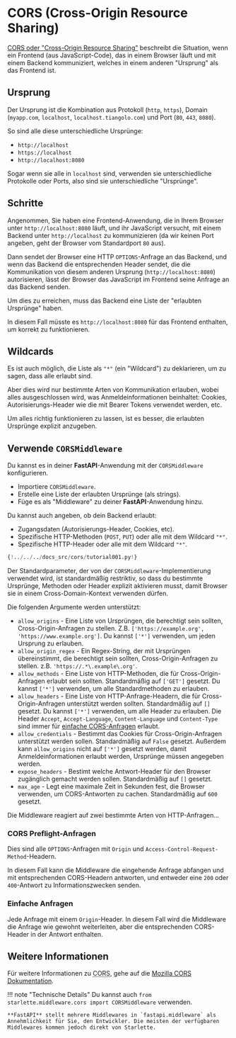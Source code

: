 # CORS (Cross-Origin Resource Sharing)

<a href="https://developer.mozilla.org/en-US/docs/Web/HTTP/CORS" class="external-link" target="_blank">CORS oder "Cross-Origin Resource Sharing"</a> 
beschreibt die Situation, wenn ein Frontend (aus JavaScript-Code), das in einem Browser läuft und mit einem Backend kommuniziert, welches in einem anderen "Ursprung" als das Frontend ist.

## Ursprung

Der Ursprung ist die Kombination aus Protokoll (`http`, `https`), Domain (`myapp.com`, `localhost`, `localhost.tiangolo.com`) und Port (`80`, `443`, `8080`).

So sind alle diese unterschiedliche Ursprünge:

* `http://localhost`
* `https://localhost`
* `http://localhost:8080`

Sogar wenn sie alle in `localhost` sind, verwenden sie unterschiedliche Protokolle oder Ports, also sind sie unterschiedliche "Ursprünge".

## Schritte

Angenommen, Sie haben eine Frontend-Anwendung, die in Ihrem Browser unter `http://localhost:8080` läuft, und ihr JavaScript versucht, mit einem Backend unter `http://localhost` zu kommunizieren (da wir keinen Port angeben, geht der Browser vom Standardport `80` aus).

Dann sendet der Browser eine HTTP `OPTIONS`-Anfrage an das Backend, und wenn das Backend die entsprechenden Header sendet, die die Kommunikation von diesem anderen Ursprung (`http://localhost:8080`) autorisieren, lässt der Browser das JavaScript im Frontend seine Anfrage an das Backend senden.


Um dies zu erreichen, muss das Backend eine Liste der "erlaubten Ursprünge" haben.

In diesem Fall müsste es `http://localhost:8080` für das Frontend enthalten, um korrekt zu funktionieren.

## Wildcards

Es ist auch möglich, die Liste als `"*"` (ein "Wildcard") zu deklarieren, um zu sagen, dass alle erlaubt sind.

Aber dies wird nur bestimmte Arten von Kommunikation erlauben, wobei alles ausgeschlossen wird, was Anmeldeinformationen beinhaltet: Cookies, Autorisierungs-Header wie die mit Bearer Tokens verwendet werden, etc.

Um alles richtig funktionieren zu lassen, ist es besser, die erlaubten Ursprünge explizit anzugeben.

## Verwende `CORSMiddleware`

Du kannst es in deiner **FastAPI**-Anwendung mit der `CORSMiddleware` konfigurieren.

* Importiere `CORSMiddleware`.
* Erstelle eine Liste der erlaubten Ursprünge (als strings).
* Füge es als "Middleware" zu deiner **FastAPI**-Anwendung hinzu.

Du kannst auch angeben, ob dein Backend erlaubt:

* Zugangsdaten (Autorisierungs-Header, Cookies, etc).
* Spezifische HTTP-Methoden (`POST`, `PUT`) oder alle mit dem Wildcard `"*"`.
* Spezifische HTTP-Header oder alle mit dem Wildcard `"*"`.

```Python hl_lines="2  6-11  13-19"
{!../../../docs_src/cors/tutorial001.py!}
```

Der Standardparameter, der von der `CORSMiddleware`-Implementierung verwendet wird, ist standardmäßig restriktiv, so dass du bestimmte Ursprünge, Methoden oder Header explizit aktivieren musst, damit Browser sie in einem Cross-Domain-Kontext verwenden dürfen.

Die folgenden Argumente werden unterstützt:

* `allow_origins` - Eine Liste von Ursprüngen, die berechtigt sein sollten, Cross-Origin-Anfragen zu stellen. Z.B. `['https://example.org', 'https://www.example.org']`. Du kannst `['*']` verwenden, um jeden Ursprung zu erlauben.
* `allow_origin_regex` - Ein Regex-String, der mit Ursprüngen übereinstimmt, die berechtigt sein sollten, Cross-Origin-Anfragen zu stellen. z.B. `'https://.*\.example\.org'`.
* `allow_methods` - Eine Liste von HTTP-Methoden, die für Cross-Origin-Anfragen erlaubt sein sollten. Standardmäßig auf `['GET']` gesetzt. Du kannst `['*']` verwenden, um alle Standardmethoden zu erlauben.
* `allow_headers` - Eine Liste von HTTP-Anfrage-Headern, die für Cross-Origin-Anfragen unterstützt werden sollten. Standardmäßig auf `[]` gesetzt. Du kannst `['*']` verwenden, um alle Header zu erlauben. Die Header `Accept`, `Accept-Language`, `Content-Language` und `Content-Type` sind immer für <a href="https://developer.mozilla.org/en-US/docs/Web/HTTP/CORS#simple_requests" class="external-link" rel="noopener" target="_blank">einfache CORS-Anfragen</a> erlaubt.
* `allow_credentials` - Bestimmt das Cookies für Cross-Origin-Anfragen unterstützt werden sollen. Standardmäßig auf `False` gesetzt. Außerdem kann `allow_origins` nicht auf `['*']` gesetzt werden, damit Anmeldeinformationen erlaubt werden, Ursprünge müssen angegeben werden.
* `expose_headers` - Bestimt welche Antwort-Header für den Browser zugänglich gemacht werden sollen. Standardmäßig auf `[]` gesetzt.
* `max_age` - Legt eine maximale Zeit in Sekunden fest, die Browser verwenden, um CORS-Antworten zu cachen. Standardmäßig auf `600` gesetzt.

Die Middleware reagiert auf zwei bestimmte Arten von HTTP-Anfragen...

### CORS Preflight-Anfragen

Dies sind alle `OPTIONS`-Anfragen mit `Origin` und `Access-Control-Request-Method`-Headern.

In diesem Fall kann die Middleware die eingehende Anfrage abfangen und mit entsprechenden CORS-Headern antworten, und entweder eine `200` oder `400`-Antwort zu Informationszwecken senden.

### Einfache Anfragen

Jede Anfrage mit einem `Origin`-Header. In diesem Fall wird die Middleware die Anfrage wie gewohnt weiterleiten, aber die entsprechenden CORS-Header in der Antwort enthalten.

## Weitere Informationen

Für weitere Informationen zu <abbr title="Cross-Origin Resource Sharing">CORS</abbr>, gehe auf die <a href="https://developer.mozilla.org/en-US/docs/Web/HTTP/CORS" class="external-link" target="_blank">Mozilla CORS Dokumentation</a>.

!!! note "Technische Details"
    Du kannst auch `from starlette.middleware.cors import CORSMiddleware` verwenden.

    **FastAPI** stellt mehrere Middlewares in `fastapi.middleware` als Annehmlichkeit für Sie, den Entwickler. Die meisten der verfügbaren Middlewares kommen jedoch direkt von Starlette.
